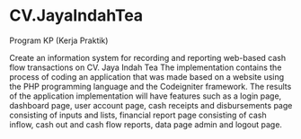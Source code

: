 # CV.JayaIndahTea
 Program KP (Kerja Praktik)
	
Create an information system for recording and reporting web-based cash flow transactions on CV. Jaya Indah Tea
The implementation contains the process of coding an application that was made based on a website using the PHP programming language and the Codeigniter framework. The results of the application implementation will have features such as a login page, dashboard page, user account page, cash receipts and disbursements page consisting of inputs and lists, financial report page consisting of cash inflow, cash out and cash flow reports, data page admin and logout page.
